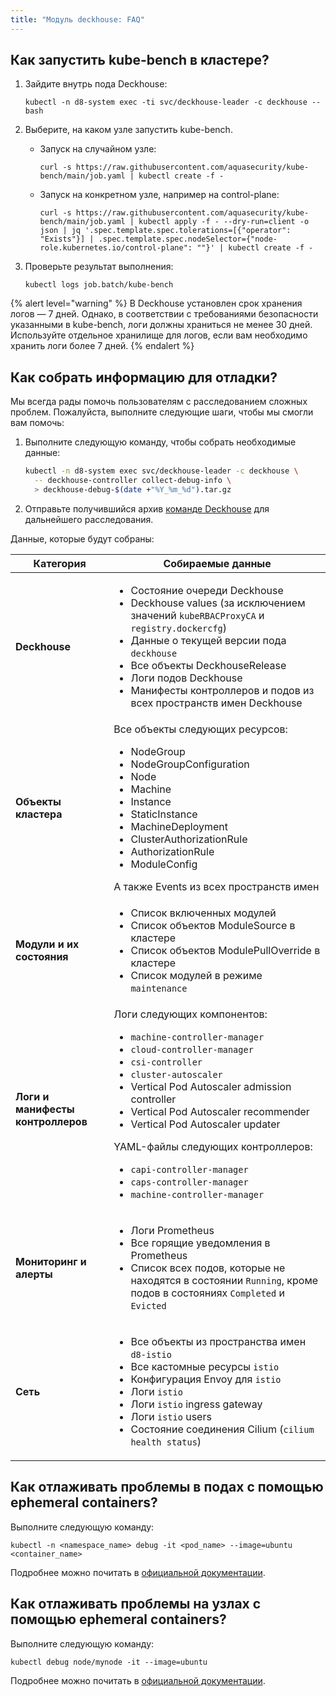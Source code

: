 ```yaml
---
title: "Модуль deckhouse: FAQ"
---
```


## Как запустить kube-bench в кластере?

1. Зайдите внутрь пода Deckhouse:

   ```shell
   kubectl -n d8-system exec -ti svc/deckhouse-leader -c deckhouse -- bash
   ```

1. Выберите, на каком узле запустить kube-bench.

   * Запуск на случайном узле:

     ```shell
     curl -s https://raw.githubusercontent.com/aquasecurity/kube-bench/main/job.yaml | kubectl create -f -
     ```

   * Запуск на конкретном узле, например на control-plane:

     ```shell
     curl -s https://raw.githubusercontent.com/aquasecurity/kube-bench/main/job.yaml | kubectl apply -f - --dry-run=client -o json | jq '.spec.template.spec.tolerations=[{"operator": "Exists"}] | .spec.template.spec.nodeSelector={"node-role.kubernetes.io/control-plane": ""}' | kubectl create -f -
     ```

1. Проверьте результат выполнения:

   ```shell
   kubectl logs job.batch/kube-bench
   ```

{% alert level="warning" %}
В Deckhouse установлен срок хранения логов — 7 дней. Однако, в соответствии с требованиями безопасности указанными в kube-bench, логи должны храниться не менее 30 дней. Используйте отдельное хранилище для логов, если вам необходимо хранить логи более 7 дней.
{% endalert %}

## Как собрать информацию для отладки?

Мы всегда рады помочь пользователям с расследованием сложных проблем. Пожалуйста, выполните следующие шаги, чтобы мы смогли вам помочь:

1. Выполните следующую команду, чтобы собрать необходимые данные:

   ```sh
   kubectl -n d8-system exec svc/deckhouse-leader -c deckhouse \
     -- deckhouse-controller collect-debug-info \
     > deckhouse-debug-$(date +"%Y_%m_%d").tar.gz
   ```

2. Отправьте получившийся архив [команде Deckhouse](https://github.com/deckhouse/deckhouse/issues/new/choose) для дальнейшего расследования.

Данные, которые будут собраны:

<table>
  <thead>
    <tr>
      <th>Категория</th>
      <th>Собираемые данные</th>
    </tr>
  </thead>
  <tbody>
    <tr>
      <td><strong>Deckhouse</strong></td>
      <td>
        <ul>
          <li>Состояние очереди Deckhouse</li>
          <li>Deckhouse values (за исключением значений <code>kubeRBACProxyCA</code> и <code>registry.dockercfg</code>)</li>
          <li>Данные о текущей версии пода <code>deckhouse</code></li>
          <li>Все объекты DeckhouseRelease</li>
          <li>Логи подов Deckhouse</li>
          <li>Манифесты контроллеров и подов из всех пространств имен Deckhouse</li>
        </ul>
      </td>
    </tr>
    <tr>
      <td><strong>Объекты кластера</strong></td>
      <td>
        Все объекты следующих ресурсов:
        <ul>
          <li>NodeGroup</li>
          <li>NodeGroupConfiguration</li>
          <li>Node</li>
          <li>Machine</li>
          <li>Instance</li>
          <li>StaticInstance</li>
          <li>MachineDeployment</li>
          <li>ClusterAuthorizationRule</li>
          <li>AuthorizationRule</li>
          <li>ModuleConfig</li>
        </ul>
        А также Events из всех пространств имен
      </td>
    </tr>
    <tr>
      <td><strong>Модули и их состояния</strong></td>
      <td>
        <ul>
          <li>Список включенных модулей</li>
          <li>Список объектов ModuleSource в кластере</li>
          <li>Список объектов ModulePullOverride в кластере</li>
          <li>Список модулей в режиме <code>maintenance</code></li>
        </ul>
      </td>
    </tr>
    <tr>
      <td><strong>Логи и манифесты контроллеров</strong></td>
      <td>
        Логи следующих компонентов:
        <ul>
          <li><code>machine-controller-manager</code></li>
          <li><code>cloud-controller-manager</code></li>
          <li><code>csi-controller</code></li>
          <li><code>cluster-autoscaler</code></li>
          <li>Vertical Pod Autoscaler admission controller</li>
          <li>Vertical Pod Autoscaler recommender</li>
          <li>Vertical Pod Autoscaler updater</li>
        </ul>
        YAML-файлы следующих контроллеров:
        <ul>
          <li><code>capi-controller-manager</code></li>
          <li><code>caps-controller-manager</code></li>
          <li><code>machine-controller-manager</code></li>
        </ul>
      </td>
    </tr>
    <tr>
      <td><strong>Мониторинг и алерты</strong></td>
      <td>
        <ul>
          <li>Логи Prometheus</li>
          <li>Все горящие уведомления в Prometheus</li>
          <li>Список всех подов, которые не находятся в состоянии <code>Running</code>, кроме подов в состояниях <code>Completed</code> и <code>Evicted</code></li>
        </ul>
      </td>
    </tr>
    <tr>
      <td><strong>Сеть</strong></td>
      <td>
        <ul>
          <li>Все объекты из пространства имен <code>d8-istio</code></li>
          <li>Все кастомные ресурсы <code>istio</code></li>
          <li>Конфигурация Envoy для <code>istio</code></li>
          <li>Логи <code>istio</code></li>
          <li>Логи <code>istio</code> ingress gateway</li>
          <li>Логи <code>istio</code> users</li>
          <li>Состояние соединения Cilium (<code>cilium health status</code>)</li>
        </ul>
      </td>
    </tr>
  </tbody>
</table>

## Как отлаживать проблемы в подах с помощью ephemeral containers?

Выполните следующую команду:

```shell
kubectl -n <namespace_name> debug -it <pod_name> --image=ubuntu <container_name>
```

Подробнее можно почитать в [официальной документации](https://kubernetes.io/docs/tasks/debug/debug-application/debug-running-pod/#ephemeral-container).

## Как отлаживать проблемы на узлах с помощью ephemeral containers?

Выполните следующую команду:

```shell
kubectl debug node/mynode -it --image=ubuntu
```

Подробнее можно почитать в [официальной документации](https://kubernetes.io/docs/tasks/debug/debug-application/debug-running-pod/#node-shell-session).
